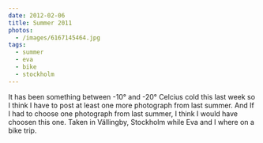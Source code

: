 ```yaml
---
date: 2012-02-06
title: Summer 2011
photos:
  - /images/6167145464.jpg
tags:
  - summer
  - eva
  - bike
  - stockholm
---
```


It has been something between -10° and -20° Celcius cold this last week so I think I have to post at least one more photograph from last summer. And If I had to choose one photograph from last summer, I think I would have choosen this one. Taken in Vällingby, Stockholm while Eva and I where on a bike trip.
